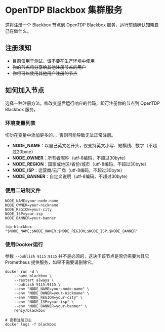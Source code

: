 # OpenTDP Blackbox 集群服务

这将注册一个 Blackbox 节点到 OpenTDP Blackbox 服务，运行前请确认知晓自己在做什么。

## 注册须知

- 目前仅用于测试，请不要在生产环境中使用
- ~~你的节点将分享给其他注册节点的用户~~
- ~~你将可以使用其他用户注册的节点~~

## 如何加入节点

选择一种注册方法，修改变量后运行响应的代码，即可注册你的节点到 OpenTDP Blackbox 服务。

### 环境变量列表

切勿在变量中添加更多的`;`，否则可能导致无法正常注册。

- **NODE_NAME**：以自己英文名开头，仅支持英文小写、短横线、数字（不超过20byte）
- **NODE_OWNER**：所有者昵称（utf-8编码，不超过30byte）
- **NODE_REGION**：国家或地区/省份/城市（utf-8编码，不超过30byte）
- **NODE_ISP**：运营商/云厂商（utf-8编码，不超过30byte）
- **NODE_BANNER**：自定义说明（utf-8编码，不超过30byte）

### 使用二进制文件

```shell
NODE_NAME=your-node-name
NODE_OWNER=your-nickname
NODE_REGION=your-city
NODE_ISP=your-isp
NODE_BANNER=your-banner

tdp-blackbox "$NODE_NAME;$NODE_OWNER;$NODE_REGION;$NODE_ISP;$NODE_BANNER"
```

### 使用Docker运行

参数 `--publish 9115:9115` 并不是必须的，这决于该节点是否仍需要为其它 Prometheus 提供服务，如果不需要请删除它。

```shell
docker run -d \
    --name blackbox \
    --restart always \
    --publish 9115:9115 \
    --env "NODE_NAME=your-node-name" \
    --env "NODE_OWNER=your-nickname" \
    --env "NODE_REGION=your-city" \
    --env "NODE_ISP=your-isp" \
    --env "NODE_BANNER=your-banner" \
    rehiy/blackbox

# 查看注册日志
docker logs -f blackbox
```
